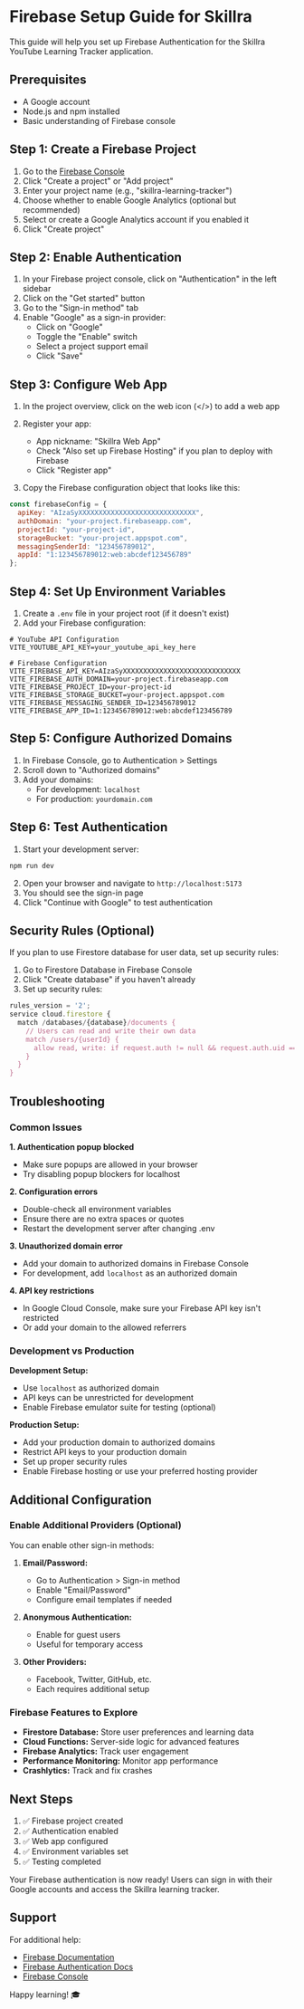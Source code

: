 # Firebase Setup Guide for Skillra

This guide will help you set up Firebase Authentication for the Skillra YouTube Learning Tracker application.

## Prerequisites

- A Google account
- Node.js and npm installed
- Basic understanding of Firebase console

## Step 1: Create a Firebase Project

1. Go to the [Firebase Console](https://console.firebase.google.com/)
2. Click "Create a project" or "Add project"
3. Enter your project name (e.g., "skillra-learning-tracker")
4. Choose whether to enable Google Analytics (optional but recommended)
5. Select or create a Google Analytics account if you enabled it
6. Click "Create project"

## Step 2: Enable Authentication

1. In your Firebase project console, click on "Authentication" in the left sidebar
2. Click on the "Get started" button
3. Go to the "Sign-in method" tab
4. Enable "Google" as a sign-in provider:
   - Click on "Google"
   - Toggle the "Enable" switch
   - Select a project support email
   - Click "Save"

## Step 3: Configure Web App

1. In the project overview, click on the web icon (</>) to add a web app
2. Register your app:
   - App nickname: "Skillra Web App"
   - Check "Also set up Firebase Hosting" if you plan to deploy with Firebase
   - Click "Register app"

3. Copy the Firebase configuration object that looks like this:
```javascript
const firebaseConfig = {
  apiKey: "AIzaSyXXXXXXXXXXXXXXXXXXXXXXXXXXXXX",
  authDomain: "your-project.firebaseapp.com",
  projectId: "your-project-id",
  storageBucket: "your-project.appspot.com",
  messagingSenderId: "123456789012",
  appId: "1:123456789012:web:abcdef123456789"
};
```

## Step 4: Set Up Environment Variables

1. Create a `.env` file in your project root (if it doesn't exist)
2. Add your Firebase configuration:

```env
# YouTube API Configuration
VITE_YOUTUBE_API_KEY=your_youtube_api_key_here

# Firebase Configuration
VITE_FIREBASE_API_KEY=AIzaSyXXXXXXXXXXXXXXXXXXXXXXXXXXXXX
VITE_FIREBASE_AUTH_DOMAIN=your-project.firebaseapp.com
VITE_FIREBASE_PROJECT_ID=your-project-id
VITE_FIREBASE_STORAGE_BUCKET=your-project.appspot.com
VITE_FIREBASE_MESSAGING_SENDER_ID=123456789012
VITE_FIREBASE_APP_ID=1:123456789012:web:abcdef123456789
```

## Step 5: Configure Authorized Domains

1. In Firebase Console, go to Authentication > Settings
2. Scroll down to "Authorized domains"
3. Add your domains:
   - For development: `localhost`
   - For production: `yourdomain.com`

## Step 6: Test Authentication

1. Start your development server:
```bash
npm run dev
```

2. Open your browser and navigate to `http://localhost:5173`
3. You should see the sign-in page
4. Click "Continue with Google" to test authentication

## Security Rules (Optional)

If you plan to use Firestore database for user data, set up security rules:

1. Go to Firestore Database in Firebase Console
2. Click "Create database" if you haven't already
3. Set up security rules:

```javascript
rules_version = '2';
service cloud.firestore {
  match /databases/{database}/documents {
    // Users can read and write their own data
    match /users/{userId} {
      allow read, write: if request.auth != null && request.auth.uid == userId;
    }
  }
}
```

## Troubleshooting

### Common Issues

**1. Authentication popup blocked**
- Make sure popups are allowed in your browser
- Try disabling popup blockers for localhost

**2. Configuration errors**
- Double-check all environment variables
- Ensure there are no extra spaces or quotes
- Restart the development server after changing .env

**3. Unauthorized domain error**
- Add your domain to authorized domains in Firebase Console
- For development, add `localhost` as an authorized domain

**4. API key restrictions**
- In Google Cloud Console, make sure your Firebase API key isn't restricted
- Or add your domain to the allowed referrers

### Development vs Production

**Development Setup:**
- Use `localhost` as authorized domain
- API keys can be unrestricted for development
- Enable Firebase emulator suite for testing (optional)

**Production Setup:**
- Add your production domain to authorized domains
- Restrict API keys to your production domain
- Set up proper security rules
- Enable Firebase hosting or use your preferred hosting provider

## Additional Configuration

### Enable Additional Providers (Optional)

You can enable other sign-in methods:

1. **Email/Password:**
   - Go to Authentication > Sign-in method
   - Enable "Email/Password"
   - Configure email templates if needed

2. **Anonymous Authentication:**
   - Enable for guest users
   - Useful for temporary access

3. **Other Providers:**
   - Facebook, Twitter, GitHub, etc.
   - Each requires additional setup

### Firebase Features to Explore

- **Firestore Database:** Store user preferences and learning data
- **Cloud Functions:** Server-side logic for advanced features
- **Firebase Analytics:** Track user engagement
- **Performance Monitoring:** Monitor app performance
- **Crashlytics:** Track and fix crashes

## Next Steps

1. ✅ Firebase project created
2. ✅ Authentication enabled
3. ✅ Web app configured
4. ✅ Environment variables set
5. ✅ Testing completed

Your Firebase authentication is now ready! Users can sign in with their Google accounts and access the Skillra learning tracker.

## Support

For additional help:
- [Firebase Documentation](https://firebase.google.com/docs)
- [Firebase Authentication Docs](https://firebase.google.com/docs/auth)
- [Firebase Console](https://console.firebase.google.com/)

Happy learning! 🎓